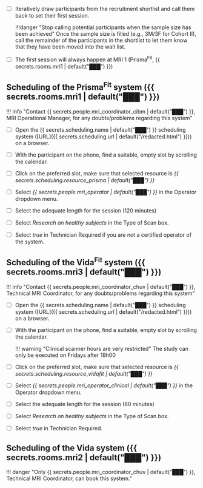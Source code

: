
- [ ] Iteratively draw participants from the recruitment shortlist and call them back to set their first session.

	!!!danger "Stop calling potential participants when the sample size has been achieved"
		Once the sample size is filled (e.g., 3M/3F for Cohort II), call the remainder of the participants
		in the shortlist to let them know that they have been moved into the wait list.

- [ ] The first session will always happen at MRI 1 (Prisma<sup>Fit</sup>, {{ secrets.rooms.mri1 | default("███") }})

## Scheduling of the Prisma<sup>Fit</sup> system ({{ secrets.rooms.mri1 | default("███") }})

!!! info "Contact {{ secrets.people.mri_coordinator_cibm | default("███") }}, MRI Operational Manager, for any doubts/problems regarding this system"

- [ ] Open the {{ secrets.scheduling.name | default("███") }} scheduling system ([URL]({{ secrets.scheduling.url | default("/redacted.html") }})) on a browser.
- [ ] With the participant on the phone, find a suitable, empty slot by scrolling the calendar.
- [ ] Click on the preferred slot, make sure that selected resource is *{{ secrets.scheduling.resource_prisma | default("███") }}*
- [ ] Select *{{ secrets.people.mri_operator | default("███") }}* in the Operator dropdown menu.
- [ ] Select the adequate length for the session (120 minutes)
- [ ] Select *Research on healthy subjects* in the Type of Scan box.
- [ ] Select *true* in Technician Required if you are not a certified operator of the system.


## Scheduling of the Vida<sup>Fit</sup> system ({{ secrets.rooms.mri3 | default("███") }})

!!! info "Contact {{ secrets.people.mri_coordinator_chuv | default("███") }}, Technical MRI Coordinator, for any doubts/problems regarding this system"

- [ ] Open the {{ secrets.scheduling.name | default("███") }} scheduling system ([URL]({{ secrets.scheduling.url | default("/redacted.html") }})) on a browser.
- [ ] With the participant on the phone, find a suitable, empty slot by scrolling the calendar.

	!!! warning "Clinical scanner hours are very restricted"
		The study can only be executed on Fridays after 18h00

- [ ] Click on the preferred slot, make sure that selected resource is *{{ secrets.scheduling.resource_vidafit | default("███") }}*
- [ ] Select *{{ secrets.people.mri_operator_clinical | default("███") }}* in the Operator dropdown menu.
- [ ] Select the adequate length for the session (60 minutes)
- [ ] Select *Research on healthy subjects* in the Type of Scan box.
- [ ] Select *true* in Technician Required.

## Scheduling of the Vida system ({{ secrets.rooms.mri2 | default("███") }})

!!! danger "Only {{ secrets.people.mri_coordinator_chuv | default("███") }}, Technical MRI Coordinator, can book this system."

